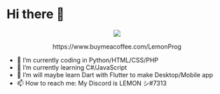 <h1>Hi there 👋</h1>

<p align="center">
  <img src="https://online-hoster.000webhostapp.com/Images/../uploads/16624069138213920111253904208.png">

<p align="center">
  https://www.buymeacoffee.com/LemonProg
  
- 🔭 I’m currently coding in Python/HTML/CSS/PHP
- 🌱 I’m currently learning C#/JavaScript
- 🤔 I’m will maybe learn Dart with Flutter to make Desktop/Mobile app
- 📫 How to reach me: My Discord is LEMON シ#7313
